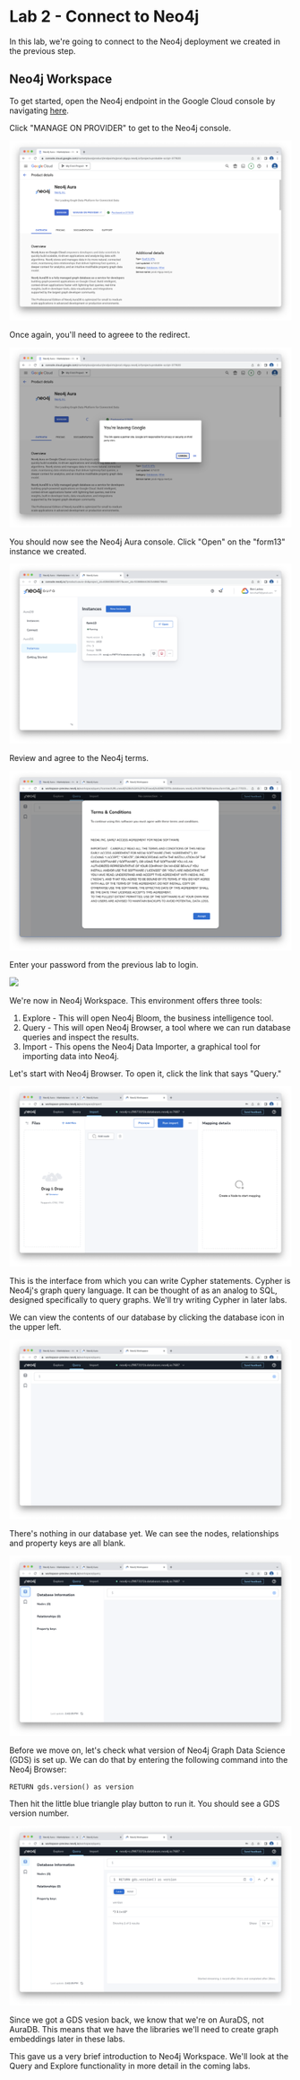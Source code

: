 # Lab 2 - Connect to Neo4j
In this lab, we're going to connect to the Neo4j deployment we created in the previous step.  

## Neo4j Workspace
To get started, open the Neo4j endpoint in the Google Cloud console by navigating [here](https://console.cloud.google.com/marketplace/product/endpoints/prod.n4gcp.neo4j.io).

Click "MANAGE ON PROVIDER" to get to the Neo4j console.

![](images/01-console.png)

Once again, you'll need to agreee to the redirect.

![](images/02-redirect.png)

You should now see the Neo4j Aura console.  Click "Open" on the "form13" instance we created.

![](images/03-aura.png)

Review and agree to the Neo4j terms.

![](images/04-terms.png)

Enter your password from the previous lab to login.

![](images/05-loging.png)

We're now in Neo4j Workspace.  This environment offers three tools:

1. Explore - This will open Neo4j Bloom, the business intelligence tool.
2. Query - This will open Neo4j Browser, a tool where we can run database queries and inspect the results.
3. Import - This opens the Neo4j Data Importer, a graphical tool for importing data into Neo4j.

Let's start with Neo4j Browser.  To open it, click the link that says "Query." 

![](images/06-workspace.png)

This is the interface from which you can write Cypher statements.  Cypher is Neo4j's graph query language.  It can be thought of as an analog to SQL, designed specifically to query graphs.  We'll try writing Cypher in later labs.

We can view the contents of our database by clicking the database icon in the upper left.

![](images/07-query.png)

There's nothing in our database yet.  We can see the nodes, relationships and property keys are all blank.

![](images/08-database.png)

Before we move on, let's check what version of Neo4j Graph Data Science (GDS) is set up.  We can do that by entering the following command into the Neo4j Browser:

    RETURN gds.version() as version

Then hit the little blue triangle play button to run it.  You should see a GDS version number.

![](images/09-gds.png)

Since we got a GDS vesion back, we know that we're on AuraDS, not AuraDB.  This means that we have the libraries we'll need to create graph embeddings later in these labs.

This gave us a very brief introduction to Neo4j Workspace.  We'll look at the Query and Explore functionality in more detail in the coming labs.